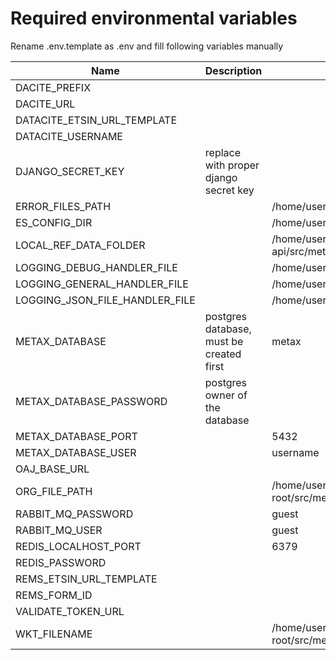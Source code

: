 # Required environmental variables

Rename .env.template as .env and fill following variables manually

| Name                           | Description                              | example                                                                                                       |
| ------------------------------ | ---------------------------------------- | ------------------------------------------------------------------------------------------------------------- |
| DACITE_PREFIX                  |                                          |                                                                                                               |
| DACITE_URL                     |                                          |                                                                                                               |
| DATACITE_ETSIN_URL_TEMPLATE    |                                          |                                                                                                               |
| DATACITE_USERNAME              |                                          |                                                                                                               |
| DJANGO_SECRET_KEY              | replace with proper django secret key    |                                                                                                               |
| ERROR_FILES_PATH               |                                          | /home/user/repo-root/logs/errors                                                                              |
| ES_CONFIG_DIR                  |                                          | /home/user/repo-root/src/metax_api/tasks/refdata/refdata_indexer/resources/es-config/                         |
| LOCAL_REF_DATA_FOLDER          |                                          | /home/user/repo-root/csc/metax/metax-api/src/metax_api/tasks/refdata/refdata_indexer/resources/local-refdata/ |
| LOGGING_DEBUG_HANDLER_FILE     |                                          | /home/user/repo-root/csc/metax/metax-api/logs/metax_api.log                                                   |
| LOGGING_GENERAL_HANDLER_FILE   |                                          | /home/user/repo-root/csc/metax/metax-api/logs/metax_api.log                                                   |
| LOGGING_JSON_FILE_HANDLER_FILE |                                          | /home/user/repo-root/csc/metax/metax-api/logs/metax_api.json.log                                              |
| METAX_DATABASE                 | postgres database, must be created first | metax                                                                                                         |
| METAX_DATABASE_PASSWORD        | postgres owner of the database           |                                                                                                               |
| METAX_DATABASE_PORT            |                                          | 5432                                                                                                          |
| METAX_DATABASE_USER            |                                          | username                                                                                                      |
| OAJ_BASE_URL                   |                                          |                                                                                                               |
| ORG_FILE_PATH                  |                                          | /home/user/repo-root/src/metax_api/tasks/refdata/refdata_indexer/resources/organizations/organizations.csv    |
| RABBIT_MQ_PASSWORD             |                                          | guest                                                                                                         |
| RABBIT_MQ_USER                 |                                          | guest                                                                                                         |
| REDIS_LOCALHOST_PORT           |                                          | 6379                                                                                                          |
| REDIS_PASSWORD                 |                                          |                                                                                                               |
| REMS_ETSIN_URL_TEMPLATE        |                                          |                                                                                                               |
| REMS_FORM_ID                   |                                          |                                                                                                               |
| VALIDATE_TOKEN_URL             |                                          |                                                                                                               |
| WKT_FILENAME                   |                                          | /home/user/repo-root/src/metax_api/tasks/refdata/refdata_indexer/resources/uri_to_wkt.json                    |

